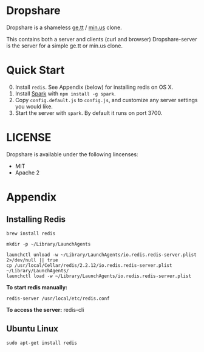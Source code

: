Dropshare
===

Dropshare is a shameless [ge.tt](http://ge.tt) / [min.us](http://min.us) clone.

This contains both a server and clients (curl and browser)
Dropshare-server is the server for a simple ge.tt or min.us clone.

Quick Start
===

  0. Install `redis`. See Appendix (below) for installing redis on OS X.
  0. Install [Spark](https://github.com/senchalabs/spark) with `npm install -g spark`.
  0. Copy `config.default.js` to `config.js`, and customize any server
     settings you would like.
  0. Start the server with `spark`. By default it runs on port 3700.

LICENSE
===

Dropshare is available under the following lincenses:

  * MIT
  * Apache 2

Appendix
===

Installing Redis
---

    brew install redis

    mkdir -p ~/Library/LaunchAgents

    launchctl unload -w ~/Library/LaunchAgents/io.redis.redis-server.plist 2>/dev/null || true
    cp /usr/local/Cellar/redis/2.2.12/io.redis.redis-server.plist ~/Library/LaunchAgents/
    launchctl load -w ~/Library/LaunchAgents/io.redis.redis-server.plist

**To start redis manually:**

    redis-server /usr/local/etc/redis.conf

**To access the server:**
    redis-cli

Ubuntu Linux
---

    sudo apt-get install redis
